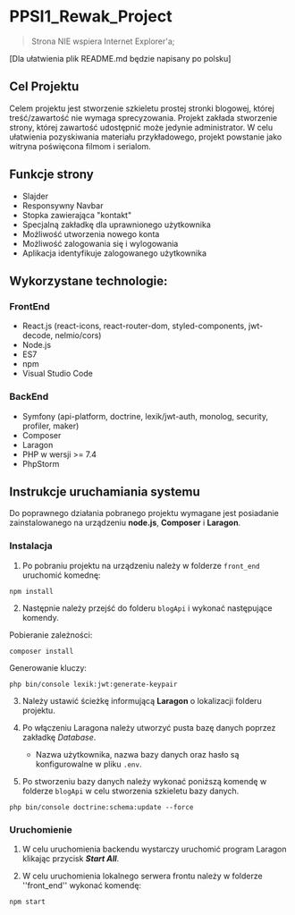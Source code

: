 # PPSI1_Rewak_Project

> Strona NIE wspiera Internet Explorer'a;

[Dla ułatwienia plik README.md będzie napisany po polsku]

## Cel Projektu

Celem projektu jest stworzenie szkieletu prostej stronki blogowej, której treść/zawartość nie wymaga sprecyzowania. Projekt zakłada stworzenie strony, której zawartość udostępnić może jedynie administrator. W celu ułatwienia pozyskiwania materiału przykładowego, projekt powstanie jako witryna poświęcona filmom i serialom.

## Funkcje strony

* Slajder
* Responsywny Navbar
* Stopka zawierająca "kontakt"
* Specjalną zakładkę dla uprawnionego użytkownika
* Możliwość utworzenia nowego konta
* Możliwość zalogowania się i wylogowania
* Aplikacja identyfikuje zalogowanego użytkownika

## Wykorzystane technologie:
### FrontEnd
* React.js (react-icons, react-router-dom, styled-components, jwt-decode, nelmio/cors)
* Node.js
* ES7
* npm
* Visual Studio Code
### BackEnd
* Symfony (api-platform, doctrine, lexik/jwt-auth, monolog, security, profiler, maker)
* Composer
* Laragon
* PHP w wersji >= 7.4
* PhpStorm 

## Instrukcje uruchamiania systemu

Do poprawnego działania pobranego projektu wymagane jest posiadanie zainstalowanego na urządzeniu **node.js**, **Composer** i **Laragon**.

### Instalacja
1. Po pobraniu projektu na urządzeniu należy w folderze ``front_end`` uruchomić komednę:
```
npm install
```
2. Następnie należy przejść do folderu ``blogApi`` i wykonać następujące komendy.

Pobieranie zależności:
```
composer install
```
Generowanie kluczy:
```
php bin/console lexik:jwt:generate-keypair
```
3. Należy ustawić ścieżkę informującą **Laragon** o lokalizacji folderu projektu.
 
4. Po włączeniu Laragona należy utworzyć pusta bazę danych poprzez zakładkę _Database_.
   - Nazwa użytkownika, nazwa bazy danych oraz hasło są konfigurowalne w pliku ``.env``. 

5. Po stworzeniu bazy danych należy wykonać poniższą komendę w folderze ``blogApi`` w celu stworzenia szkieletu bazy danych.
```
php bin/console doctrine:schema:update --force
```

### Uruchomienie
1. W celu uruchomienia backendu wystarczy uruchomić program Laragon klikając przycisk ***Start All***.

2. W celu uruchomienia lokalnego serwera frontu należy w folderze ''front_end'' wykonać komendę:
```
npm start
```
